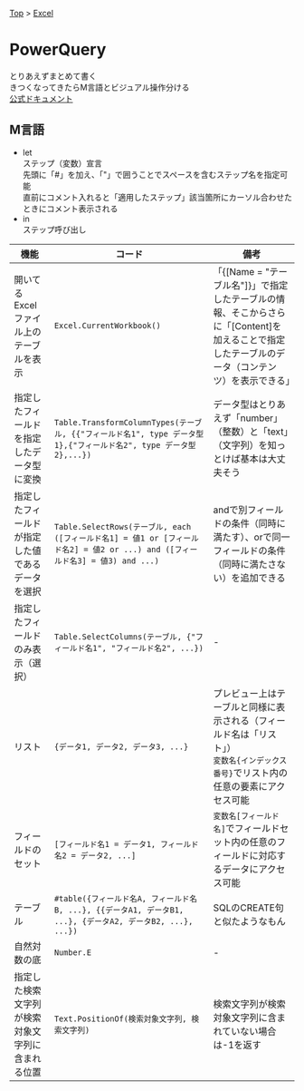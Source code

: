 [Top](../README.md) > [Excel](../Excel.md)

# PowerQuery
とりあえずまとめて書く<br>
きつくなってきたらM言語とビジュアル操作分ける<br>
[公式ドキュメント](https://learn.microsoft.com/ja-jp/power-query/)

## M言語
- let<br>
ステップ（変数）宣言<br>
先頭に「#」を加え、「"」で囲うことでスペースを含むステップ名を指定可能<br>
直前にコメント入れると「適用したステップ」該当箇所にカーソル合わせたときにコメント表示される
- in<br>
ステップ呼び出し

|機能|コード|備考|
|--|--|--|
|開いてるExcelファイル上のテーブルを表示|`Excel.CurrentWorkbook()`|「{[Name = "テーブル名"]}」で指定したテーブルの情報、そこからさらに「[Content]を加えることで指定したテーブルのデータ（コンテンツ）を表示できる」|
|指定したフィールドを指定したデータ型に変換|`Table.TransformColumnTypes(テーブル, {{"フィールド名1", type データ型1},{"フィールド名2", type データ型2},...})`|データ型はとりあえず「number」（整数）と「text」（文字列）を知っとけば基本は大丈夫そう|
|指定したフィールドが指定した値であるデータを選択|`Table.SelectRows(テーブル, each ([フィールド名1] = 値1 or [フィールド名2] = 値2 or ...) and ([フィールド名3] = 値3) and ...)`|andで別フィールドの条件（同時に満たす）、orで同一フィールドの条件（同時に満たさない）を追加できる|
|指定したフィールドのみ表示（選択）|`Table.SelectColumns(テーブル, {"フィールド名1", "フィールド名2", ...})`|-|
|リスト|`{データ1, データ2, データ3, ...}`|プレビュー上はテーブルと同様に表示される（フィールド名は「リスト」）<br>`変数名{インデックス番号}`でリスト内の任意の要素にアクセス可能|
|フィールドのセット|`[フィールド名1 = データ1, フィールド名2 = データ2, ...]`|`変数名[フィールド名]`でフィールドセット内の任意のフィールドに対応するデータにアクセス可能|
|テーブル|`#table({フィールド名A, フィールド名B, ...}, {{データA1, データB1, ...}, {データA2, データB2, ...}, ...})`|SQLのCREATE句と似たようなもん|
|自然対数の底|`Number.E`|-|
|指定した検索文字列が検索対象文字列に含まれる位置|`Text.PositionOf(検索対象文字列, 検索文字列)`|検索文字列が検索対象文字列に含まれていない場合は-1を返す|
